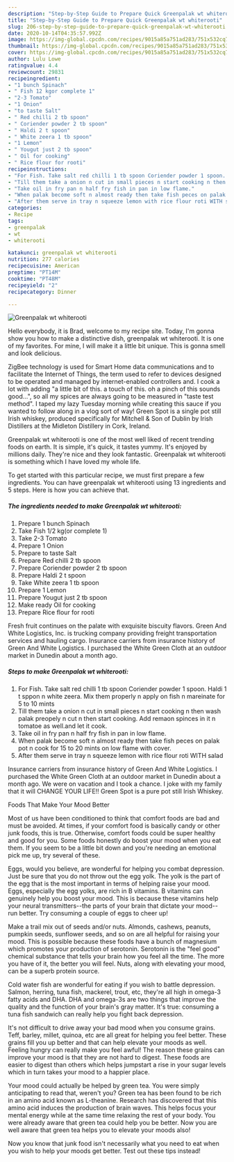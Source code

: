 ```yaml
---
description: "Step-by-Step Guide to Prepare Quick Greenpalak wt whiterooti"
title: "Step-by-Step Guide to Prepare Quick Greenpalak wt whiterooti"
slug: 206-step-by-step-guide-to-prepare-quick-greenpalak-wt-whiterooti
date: 2020-10-14T04:35:57.992Z
image: https://img-global.cpcdn.com/recipes/9015a85a751ad283/751x532cq70/greenpalak-wt-whiterooti-recipe-main-photo.jpg
thumbnail: https://img-global.cpcdn.com/recipes/9015a85a751ad283/751x532cq70/greenpalak-wt-whiterooti-recipe-main-photo.jpg
cover: https://img-global.cpcdn.com/recipes/9015a85a751ad283/751x532cq70/greenpalak-wt-whiterooti-recipe-main-photo.jpg
author: Lulu Lowe
ratingvalue: 4.4
reviewcount: 29831
recipeingredient:
- "1 bunch Spinach"
- " Fish 12 kgor complete 1"
- "2-3 Tomato"
- "1 Onion"
- "to taste Salt"
- " Red chilli 2 tb spoon"
- " Coriender powder 2 tb spoon"
- " Haldi 2 t spoon"
- " White zeera 1 tb spoon"
- "1 Lemon"
- " Yougut just 2 tb spoon"
- " Oil for cooking"
- " Rice flour for rooti"
recipeinstructions:
- "For Fish. Take salt red chilli 1 tb spoon Coriender powder 1 spoon. Haldi 1 t sppon n white zeera. Mix them properly n apply on fish n mareinate for 5 to 10 mints"
- "Till them take a onion n cut in small pieces n start cooking n then wash palak preopely n cut n then start cooking. Add remaon spinces in it n tomatoe as well.and let it cook."
- "Take oil in fry pan n half fry fish in pan in low flame."
- "When palak become soft n almost ready then take fish peces on palak pot n cook for 15 to 20 mints on low flame with cover."
- "After them serve in tray n squeeze lemon with rice flour roti WITH salad"
categories:
- Recipe
tags:
- greenpalak
- wt
- whiterooti

katakunci: greenpalak wt whiterooti 
nutrition: 277 calories
recipecuisine: American
preptime: "PT14M"
cooktime: "PT48M"
recipeyield: "2"
recipecategory: Dinner

---
```



![Greenpalak wt whiterooti](https://img-global.cpcdn.com/recipes/9015a85a751ad283/751x532cq70/greenpalak-wt-whiterooti-recipe-main-photo.jpg)

Hello everybody, it is Brad, welcome to my recipe site. Today, I'm gonna show you how to make a distinctive dish, greenpalak wt whiterooti. It is one of my favorites. For mine, I will make it a little bit unique. This is gonna smell and look delicious.

ZigBee technology is used for Smart Home data communications and to facilitate the Internet of Things, the term used to refer to devices designed to be operated and managed by internet-enabled controllers and. I cook a lot with adding &#34;a little bit of this. a touch of this. oh a pinch of this sounds good…&#34;, so all my spices are always going to be measured in &#34;taste test method&#34;. I taped my lazy Tuesday morning while creating this sauce if you wanted to follow along in a vlog sort of way! Green Spot is a single pot still Irish whiskey, produced specifically for Mitchell &amp; Son of Dublin by Irish Distillers at the Midleton Distillery in Cork, Ireland.

Greenpalak wt whiterooti is one of the most well liked of recent trending foods on earth. It is simple, it's quick, it tastes yummy. It's enjoyed by millions daily. They're nice and they look fantastic. Greenpalak wt whiterooti is something which I have loved my whole life.


To get started with this particular recipe, we must first prepare a few ingredients. You can have greenpalak wt whiterooti using 13 ingredients and 5 steps. Here is how you can achieve that.

<!--inarticleads1-->

##### The ingredients needed to make Greenpalak wt whiterooti:

1. Prepare 1 bunch Spinach
1. Take  Fish 1/2 kg(or complete 1)
1. Take 2-3 Tomato
1. Prepare 1 Onion
1. Prepare to taste Salt
1. Prepare  Red chilli 2 tb spoon
1. Prepare  Coriender powder 2 tb spoon
1. Prepare  Haldi 2 t spoon
1. Take  White zeera 1 tb spoon
1. Prepare 1 Lemon
1. Prepare  Yougut just 2 tb spoon
1. Make ready  Oil for cooking
1. Prepare  Rice flour for rooti


Fresh fruit continues on the palate with exquisite biscuity flavors. Green And White Logistics, Inc. is trucking company providing freight transportation services and hauling cargo. Insurance carriers from insurance history of Green And White Logistics. I purchased the White Green Cloth at an outdoor market in Dunedin about a month ago. 

<!--inarticleads2-->

##### Steps to make Greenpalak wt whiterooti:

1. For Fish. Take salt red chilli 1 tb spoon Coriender powder 1 spoon. Haldi 1 t sppon n white zeera. Mix them properly n apply on fish n mareinate for 5 to 10 mints
1. Till them take a onion n cut in small pieces n start cooking n then wash palak preopely n cut n then start cooking. Add remaon spinces in it n tomatoe as well.and let it cook.
1. Take oil in fry pan n half fry fish in pan in low flame.
1. When palak become soft n almost ready then take fish peces on palak pot n cook for 15 to 20 mints on low flame with cover.
1. After them serve in tray n squeeze lemon with rice flour roti WITH salad


Insurance carriers from insurance history of Green And White Logistics. I purchased the White Green Cloth at an outdoor market in Dunedin about a month ago. We were on vacation and I took a chance. I joke with my family that it will CHANGE YOUR LIFE!! Green Spot is a pure pot still Irish Whiskey. 

Foods That Make Your Mood Better


Most of us have been conditioned to think that comfort foods are bad and must be avoided. At times, if your comfort food is basically candy or other junk foods, this is true. Otherwise, comfort foods could be super healthy and good for you. Some foods honestly do boost your mood when you eat them. If you seem to be a little bit down and you're needing an emotional pick me up, try several of these.

Eggs, would you believe, are wonderful for helping you combat depression. Just be sure that you do not throw out the egg yolk. The yolk is the part of the egg that is the most important in terms of helping raise your mood. Eggs, especially the egg yolks, are rich in B vitamins. B vitamins can genuinely help you boost your mood. This is because these vitamins help your neural transmitters--the parts of your brain that dictate your mood--run better. Try consuming a couple of eggs to cheer up!

Make a trail mix out of seeds and/or nuts. Almonds, cashews, peanuts, pumpkin seeds, sunflower seeds, and so on are all helpful for raising your mood. This is possible because these foods have a bunch of magnesium which promotes your production of serotonin. Serotonin is the "feel good" chemical substance that tells your brain how you feel all the time. The more you have of it, the better you will feel. Nuts, along with elevating your mood, can be a superb protein source.

Cold water fish are wonderful for eating if you wish to battle depression. Salmon, herring, tuna fish, mackerel, trout, etc, they're all high in omega-3 fatty acids and DHA. DHA and omega-3s are two things that improve the quality and the function of your brain's gray matter. It's true: consuming a tuna fish sandwich can really help you fight back depression. 

It's not difficult to drive away your bad mood when you consume grains. Teff, barley, millet, quinoa, etc are all great for helping you feel better. These grains fill you up better and that can help elevate your moods as well. Feeling hungry can really make you feel awful! The reason these grains can improve your mood is that they are not hard to digest. These foods are easier to digest than others which helps jumpstart a rise in your sugar levels which in turn takes your mood to a happier place.

Your mood could actually be helped by green tea. You were simply anticipating to read that, weren't you? Green tea has been found to be rich in an amino acid known as L-theanine. Research has discovered that this amino acid induces the production of brain waves. This helps focus your mental energy while at the same time relaxing the rest of your body. You were already aware that green tea could help you be better. Now you are well aware that green tea helps you to elevate your moods also!

Now you know that junk food isn't necessarily what you need to eat when you wish to help your moods get better. Test out  these tips  instead!

